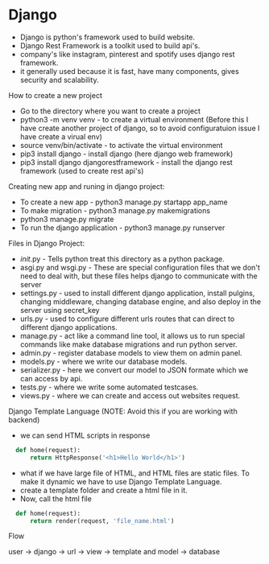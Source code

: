 # Django

* Django is python's framework used to build website.
* Django Rest Framework is a toolkit used to build api's.
* company's like instagram, pinterest and spotify uses django rest framework.
* it generally used because it is fast, have many components, gives security and scalability.

How to create a new project

* Go to the directory where you want to create a project
* python3 -m venv venv - to create a virtual environment (Before this I have create another project of django, so to avoid configuratuion issue I have create a virual env)
* source venv/bin/activate - to activate the virtual environment
* pip3 install django - install django (here django web framework)
* pip3 install django djangorestframework - install the django rest framework (used to create rest api's)

Creating new app and runing in django project:

* To create a new app - python3 manage.py startapp app_name
* To make migration - python3 manage.py makemigrations
* python3 manage.py migrate
* To run the django application - python3 manage.py runserver

Files in Django Project:

* _init_.py - Tells python treat this directory as a python package.
* asgi.py  and wsgi.py - These are special configuration files that we don't need to deal with, but these files helps django to communicate with the server
* settings.py - used to install different django application, install pulgins, changing middleware, changing database engine, and also deploy in the server using secret_key
* urls.py - used to configure different urls routes that can direct to different django applications.
* manage.py - act like a command line tool, it allows us to run special commands like make database migrations and run python server.
* admin.py - register database models to view them on admin panel.
* models.py - where we write our database models.
* serializer.py - here we convert our model to JSON formate which we can access by api.
* tests.py -  where we write some automated testcases.
* views.py - where we can create and access out websites request.

Django Template Language (NOTE: Avoid this if you are working with backend)

* we can send HTML scripts in response
```python
  def home(request):
      return HttpResponse('<h1>Hello World</h1>')
```
* what if we have large file of HTML, and HTML files are static files. To make it dynamic we have to use Django Template Language.
* create a template folder and create a html file in it.
* Now, call the html file
```python
  def home(request):
      return render(request, 'file_name.html')
```

Flow

user -> django -> url -> view -> template and model -> database












